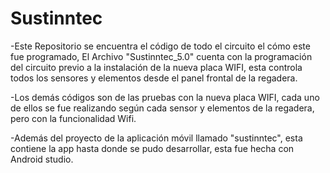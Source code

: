# Sustinntec
-Este Repositorio se encuentra el código de todo el circuito el cómo este fue programado, El Archivo "Sustinntec_5.0" cuenta con la programación del circuito previo a la instalación de la nueva placa WIFI, esta controla todos los sensores y elementos desde el panel frontal de la regadera.

-Los demás códigos son de las pruebas con la nueva placa WIFI, cada uno de ellos se fue realizando según cada sensor y elementos de la regadera, pero con la funcionalidad Wifi.

-Además del proyecto de la aplicación móvil llamado "sustinntec", esta contiene la app hasta donde se pudo desarrollar, esta fue hecha con Android studio.

